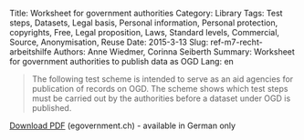 Title: Worksheet for government authorities
Category: Library
Tags: Test steps, Datasets, Legal basis, Personal information, Personal protection, copyrights, Free, Legal proposition, Laws, Standard levels, Commercial, Source, Anonymisation, Reuse
Date: 2015-3-13
Slug: ref-m7-recht-arbeitshilfe
Authors: Anne Wiedmer, Corinna Seiberth
Summary: Worksheet for government authorities to publish data as OGD
Lang: en

> The following test scheme is intended to serve as an aid agencies for publication of records on OGD. The scheme shows which test steps must be carried out by the authorities before a dataset under OGD is published.

[Download PDF](http://www.egovernment.ch/umsetzung/00881/00883/01112/index.html?lang=en&download=NHzLpZeg7t,lnp6I0NTU042l2Z6ln1ad1IZn4Z2qZpnO2Yuq2Z6gpJCDdYR_g2ym162epYbg2c_JjKbNoKSn6A--) (egovernment.ch) - available in German only
